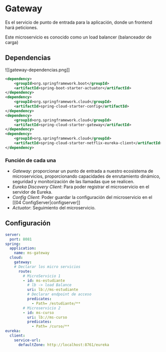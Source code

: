 
# Gateway

Es el servicio de punto de entrada para la aplicación, donde un frontend hará peticiones.

Este microservicio es conocido como un load balancer (balanceador de carga)
## Dependencias

![[gateway-dependencias.png]]

```xml title='pom del proyectop Maven'
<dependency>
	<groupId>org.springframework.boot</groupId>
	<artifactId>spring-boot-starter-actuator</artifactId>
</dependency>
<dependency>
	<groupId>org.springframework.cloud</groupId>
	<artifactId>spring-cloud-starter-config</artifactId>
</dependency>
<dependency>
	<groupId>org.springframework.cloud</groupId>
	<artifactId>spring-cloud-starter-gateway</artifactId>
</dependency>
<dependency>
	<groupId>org.springframework.cloud</groupId>
	<artifactId>spring-cloud-starter-netflix-eureka-client</artifactId>
</dependency>
```


### Función de cada una

- _Gateway_: proporcionar un punto de entrada a nuestro ecosistema de microservicios, proporcionando capacidades de enrutamiento dinámico, seguridad y monitorización de las llamadas que se realicen.
- _Eureka Discovery Client_: Para poder registrar el microservicio en el servidor de Eureka.
- _Config Client_: Poder guardar la configuración del microservicio en el [[04 ConfigServer|configserver]]
- _Actuator_: Seguimiento del microservicio.

## Configuración

```yml title='Configuracion GateWay'
server:
  port: 8081
spring:
  application:
    name: ms-gateway
  cloud:
    gateway:
    # Declarar los micro servicios
      route:
        # MicroServicio 1
        - id: ms-estudiante
		  # lb -> load Balance
		  uri: lb://ms-estudiante
		  # Declarar endpoint de acceso
		  predicates:
		    - Path= /estudiante/**
		# Microservicio 2
		- id: ms-curso
		  uri: lb://ms-curso
		  predicates:
		    - Path= /curso/**
eureka:
  client:
    service-url:
      defaultZone: http://localhost:8761/eureka
```


